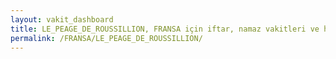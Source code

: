 ```yaml
---
layout: vakit_dashboard
title: LE_PEAGE_DE_ROUSSILLION, FRANSA için iftar, namaz vakitleri ve hava durumu - ilçe/eyalet seç
permalink: /FRANSA/LE_PEAGE_DE_ROUSSILLION/
---
```


<script type="text/javascript">
  var GLOBAL_COUNTRY = 'FRANSA';
  var GLOBAL_CITY = 'LE_PEAGE_DE_ROUSSILLION';
  var GLOBAL_STATE = '';
  var lat = 72;
  var lon = 21;
</script>
